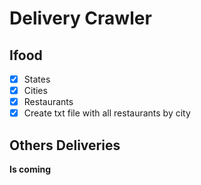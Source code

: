 # Delivery Crawler

## Ifood

- [x] States
- [x] Cities
- [x] Restaurants
- [x] Create txt file with all restaurants by city

## Others Deliveries

**Is coming**